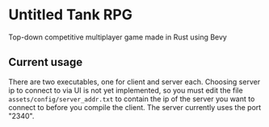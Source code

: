 # Untitled Tank RPG
Top-down competitive multiplayer game made in Rust using Bevy

## Current usage
There are two executables, one for client and server each. Choosing server ip to connect to via UI is not yet implemented, so you must edit the file `assets/config/server_addr.txt` to contain the ip of the server you want to connect to before you compile the client. The server currently uses the port "2340".
